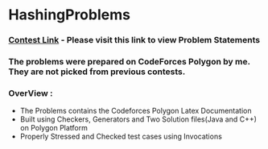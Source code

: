 # HashingProblems

### [Contest Link](https://codeforces.com/contestInvitation/1b66e32e18c539d24ac6843ec23afa68e9a2ecf8) - Please visit this link to view Problem Statements
### The problems were prepared on CodeForces Polygon by me. They are not picked from previous contests.
### OverView :
- The Problems contains the Codeforces Polygon Latex Documentation
- Built using Checkers, Generators and Two Solution files(Java and C++) on Polygon Platform
- Properly Stressed and Checked test cases using Invocations
